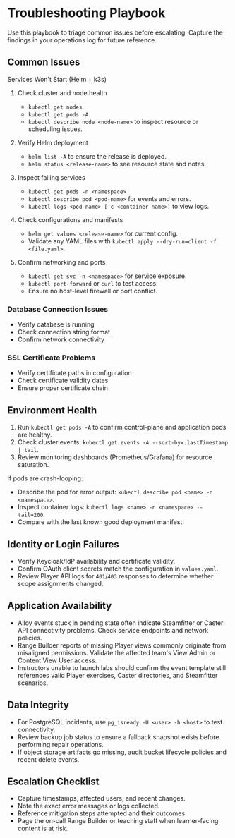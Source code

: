 # Troubleshooting Playbook

Use this playbook to triage common issues before escalating. Capture the findings in your operations log for future reference.

## Common Issues

Services Won't Start (Helm + k3s)

1. Check cluster and node health

    - `kubectl get nodes`
    - `kubectl get pods -A`
    - `kubectl describe node <node-name>` to inspect resource or scheduling issues.

2. Verify Helm deployment

    - `helm list -A` to ensure the release is deployed.
    - `helm status <release-name>` to see resource state and notes.

3. Inspect failing services

    - `kubectl get pods -n <namespace>`
    - `kubectl describe pod <pod-name>` for events and errors.
    - `kubectl logs <pod-name> [-c <container-name>]` to view logs.

4. Check configurations and manifests

    - `helm get values <release-name>` for current config.
    - Validate any YAML files with `kubectl apply --dry-run=client -f <file.yaml>`.

5. Confirm networking and ports

    - `kubectl get svc -n <namespace>` for service exposure.
    - `kubectl port-forward` or `curl` to test access.
    - Ensure no host-level firewall or port conflict.

### Database Connection Issues

- Verify database is running
- Check connection string format
- Confirm network connectivity

### SSL Certificate Problems

- Verify certificate paths in configuration
- Check certificate validity dates
- Ensure proper certificate chain

## Environment Health

1. Run `kubectl get pods -A` to confirm control-plane and application pods are healthy.
2. Check cluster events: `kubectl get events -A --sort-by=.lastTimestamp | tail`.
3. Review monitoring dashboards (Prometheus/Grafana) for resource saturation.

If pods are crash-looping:

- Describe the pod for error output: `kubectl describe pod <name> -n <namespace>`.
- Inspect container logs: `kubectl logs <name> -n <namespace> --tail=200`.
- Compare with the last known good deployment manifest.

## Identity or Login Failures

- Verify Keycloak/IdP availability and certificate validity.
- Confirm OAuth client secrets match the configuration in `values.yaml`.
- Review Player API logs for `401`/`403` responses to determine whether scope assignments changed.

## Application Availability

- Alloy events stuck in pending state often indicate Steamfitter or Caster API connectivity problems. Check service endpoints and network policies.
- Range Builder reports of missing Player views commonly originate from misaligned permissions. Validate the affected team's View Admin or Content View User access.
- Instructors unable to launch labs should confirm the event template still references valid Player exercises, Caster directories, and Steamfitter scenarios.

## Data Integrity

- For PostgreSQL incidents, use `pg_isready -U <user> -h <host>` to test connectivity.
- Review backup job status to ensure a fallback snapshot exists before performing repair operations.
- If object storage artifacts go missing, audit bucket lifecycle policies and recent delete events.

## Escalation Checklist

- Capture timestamps, affected users, and recent changes.
- Note the exact error messages or logs collected.
- Reference mitigation steps attempted and their outcomes.
- Page the on-call Range Builder or teaching staff when learner-facing content is at risk.
